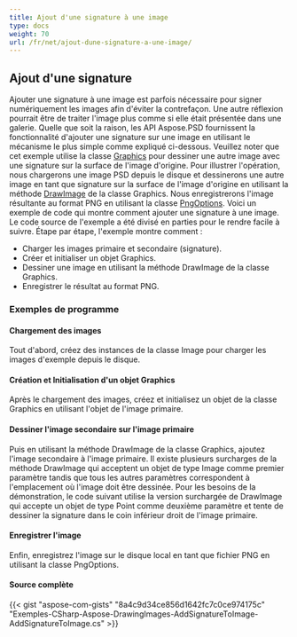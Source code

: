 ```yaml
---
title: Ajout d'une signature à une image
type: docs
weight: 70
url: /fr/net/ajout-dune-signature-a-une-image/
---
```


## **Ajout d'une signature**

Ajouter une signature à une image est parfois nécessaire pour signer numériquement les images afin d'éviter la contrefaçon. Une autre réflexion pourrait être de traiter l'image plus comme si elle était présentée dans une galerie. Quelle que soit la raison, les API Aspose.PSD fournissent la fonctionnalité d'ajouter une signature sur une image en utilisant le mécanisme le plus simple comme expliqué ci-dessous. Veuillez noter que cet exemple utilise la classe [Graphics](https://reference.aspose.com/psd/net/aspose.psd/graphics) pour dessiner une autre image avec une signature sur la surface de l'image d'origine. Pour illustrer l'opération, nous chargerons une image PSD depuis le disque et dessinerons une autre image en tant que signature sur la surface de l'image d'origine en utilisant la méthode [DrawImage](https://reference.aspose.com/psd/net/aspose.psd/graphics/methods/drawimage) de la classe Graphics. Nous enregistrerons l'image résultante au format PNG en utilisant la classe [PngOptions](https://reference.aspose.com/psd/net/aspose.psd/imageoptions/pngoptions). Voici un exemple de code qui montre comment ajouter une signature à une image. Le code source de l'exemple a été divisé en parties pour le rendre facile à suivre. Étape par étape, l'exemple montre comment :

- Charger les images primaire et secondaire (signature).
- Créer et initialiser un objet Graphics.
- Dessiner une image en utilisant la méthode DrawImage de la classe Graphics.
- Enregistrer le résultat au format PNG.
### **Exemples de programme**
#### **Chargement des images**
Tout d'abord, créez des instances de la classe Image pour charger les images d'exemple depuis le disque.
#### **Création et Initialisation d'un objet Graphics**
Après le chargement des images, créez et initialisez un objet de la classe Graphics en utilisant l'objet de l'image primaire.
#### **Dessiner l'image secondaire sur l'image primaire**
Puis en utilisant la méthode DrawImage de la classe Graphics, ajoutez l'image secondaire à l'image primaire. Il existe plusieurs surcharges de la méthode DrawImage qui acceptent un objet de type Image comme premier paramètre tandis que tous les autres paramètres correspondent à l'emplacement où l'image doit être dessinée. Pour les besoins de la démonstration, le code suivant utilise la version surchargée de DrawImage qui accepte un objet de type Point comme deuxième paramètre et tente de dessiner la signature dans le coin inférieur droit de l'image primaire.
#### **Enregistrer l'image**
Enfin, enregistrez l'image sur le disque local en tant que fichier PNG en utilisant la classe PngOptions.
#### **Source complète**
{{< gist "aspose-com-gists" "8a4c9d34ce856d1642fc7c0ce974175c" "Exemples-CSharp-Aspose-DrawingImages-AddSignatureToImage-AddSignatureToImage.cs" >}}
